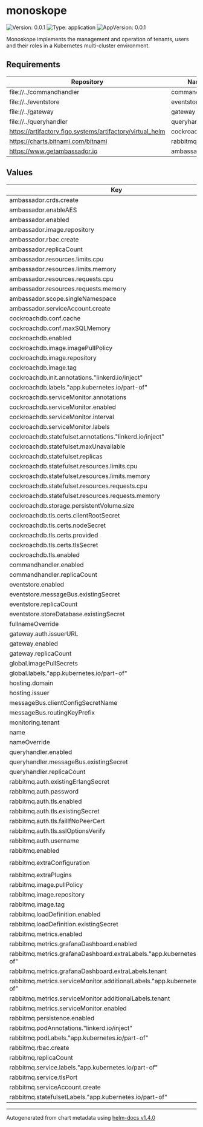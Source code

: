 # monoskope

![Version: 0.0.1](https://img.shields.io/badge/Version-0.0.1-informational?style=flat-square) ![Type: application](https://img.shields.io/badge/Type-application-informational?style=flat-square) ![AppVersion: 0.0.1](https://img.shields.io/badge/AppVersion-0.0.1-informational?style=flat-square)

Monoskope implements the management and operation of tenants, users and their roles in a Kubernetes multi-cluster environment.

## Requirements

| Repository | Name | Version |
|------------|------|---------|
| file://../commandhandler | commandhandler |  |
| file://../eventstore | eventstore |  |
| file://../gateway | gateway |  |
| file://../queryhandler | queryhandler |  |
| https://artifactory.figo.systems/artifactory/virtual_helm | cockroachdb | 5.0.2 |
| https://charts.bitnami.com/bitnami | rabbitmq | 8.6.1 |
| https://www.getambassador.io | ambassador | 6.5.18 |

## Values

| Key | Type | Default | Description |
|-----|------|---------|-------------|
| ambassador.crds.create | bool | `false` |  |
| ambassador.enableAES | bool | `false` |  |
| ambassador.enabled | bool | `true` |  |
| ambassador.image.repository | string | `"gitlab.figo.systems/platform/dependency_proxy/containers/datawire/ambassador"` |  |
| ambassador.rbac.create | bool | `false` |  |
| ambassador.replicaCount | int | `3` |  |
| ambassador.resources.limits.cpu | int | `4` |  |
| ambassador.resources.limits.memory | string | `"1000Mi"` |  |
| ambassador.resources.requests.cpu | string | `"100m"` |  |
| ambassador.resources.requests.memory | string | `"512Mi"` |  |
| ambassador.scope.singleNamespace | bool | `true` |  |
| ambassador.serviceAccount.create | bool | `false` |  |
| cockroachdb.conf.cache | string | `"25%"` |  |
| cockroachdb.conf.maxSQLMemory | string | `"25%"` |  |
| cockroachdb.enabled | bool | `true` |  |
| cockroachdb.image.imagePullPolicy | string | `"Always"` |  |
| cockroachdb.image.repository | string | `"gitlab.figo.systems/platform/dependency_proxy/containers/cockroachdb/cockroach"` |  |
| cockroachdb.image.tag | string | `"v20.2.2"` |  |
| cockroachdb.init.annotations."linkerd.io/inject" | string | `"disabled"` |  |
| cockroachdb.labels."app.kubernetes.io/part-of" | string | `"monoskope"` |  |
| cockroachdb.serviceMonitor.annotations | object | `{}` |  |
| cockroachdb.serviceMonitor.enabled | bool | `true` |  |
| cockroachdb.serviceMonitor.interval | string | `"30s"` |  |
| cockroachdb.serviceMonitor.labels | object | `{}` |  |
| cockroachdb.statefulset.annotations."linkerd.io/inject" | string | `"disabled"` |  |
| cockroachdb.statefulset.maxUnavailable | int | `1` |  |
| cockroachdb.statefulset.replicas | int | `3` |  |
| cockroachdb.statefulset.resources.limits.cpu | int | `1` |  |
| cockroachdb.statefulset.resources.limits.memory | string | `"2Gi"` |  |
| cockroachdb.statefulset.resources.requests.cpu | string | `"500m"` |  |
| cockroachdb.statefulset.resources.requests.memory | string | `"1Gi"` |  |
| cockroachdb.storage.persistentVolume.size | string | `"20Gi"` |  |
| cockroachdb.tls.certs.clientRootSecret | string | `"monoskope-crdb-root"` |  |
| cockroachdb.tls.certs.nodeSecret | string | `"monoskope-crdb-node"` |  |
| cockroachdb.tls.certs.provided | bool | `true` |  |
| cockroachdb.tls.certs.tlsSecret | bool | `true` |  |
| cockroachdb.tls.enabled | bool | `true` |  |
| commandhandler.enabled | bool | `true` |  |
| commandhandler.replicaCount | int | `1` |  |
| eventstore.enabled | bool | `true` |  |
| eventstore.messageBus.existingSecret | string | `"m8-messagebus-client-config"` |  |
| eventstore.replicaCount | int | `1` |  |
| eventstore.storeDatabase.existingSecret | string | `"m8-eventstore-db-config"` |  |
| fullnameOverride | string | `""` |  |
| gateway.auth.issuerURL | string | `"https://your-idp.com"` |  |
| gateway.enabled | bool | `true` |  |
| gateway.replicaCount | int | `1` |  |
| global.imagePullSecrets | list | `[]` |  |
| global.labels."app.kubernetes.io/part-of" | string | `"monoskope"` |  |
| hosting.domain | string | `"monoskope.io"` |  |
| hosting.issuer | string | `""` |  |
| messageBus.clientConfigSecretName | string | `"m8-messagebus-client-config"` |  |
| messageBus.routingKeyPrefix | string | `"m8"` |  |
| monitoring.tenant | string | `"finleap-cloud"` |  |
| name | string | `"monoskope"` |  |
| nameOverride | string | `""` |  |
| queryhandler.enabled | bool | `true` |  |
| queryhandler.messageBus.existingSecret | string | `"m8-messagebus-client-config"` |  |
| queryhandler.replicaCount | int | `1` |  |
| rabbitmq.auth.existingErlangSecret | string | `"monoskope-rabbitmq-erlang-cookie"` |  |
| rabbitmq.auth.password | string | `"w1!!b3r3pl4c3d"` |  |
| rabbitmq.auth.tls.enabled | bool | `true` |  |
| rabbitmq.auth.tls.existingSecret | string | `"monoskope-rabbitmq-leaf"` |  |
| rabbitmq.auth.tls.failIfNoPeerCert | bool | `true` |  |
| rabbitmq.auth.tls.sslOptionsVerify | string | `"verify_peer"` |  |
| rabbitmq.auth.username | string | `"admin"` |  |
| rabbitmq.enabled | bool | `true` |  |
| rabbitmq.extraConfiguration | string | `"load_definitions = /app/rabbitmq-definitions.json\nauth_mechanisms.1 = EXTERNAL\nssl_cert_login_from = common_name"` |  |
| rabbitmq.extraPlugins | string | `"rabbitmq_auth_mechanism_ssl"` |  |
| rabbitmq.image.pullPolicy | string | `"Always"` |  |
| rabbitmq.image.repository | string | `"gitlab.figo.systems/platform/dependency_proxy/containers/bitnami/rabbitmq"` |  |
| rabbitmq.image.tag | string | `"3.8.9"` |  |
| rabbitmq.loadDefinition.enabled | bool | `true` |  |
| rabbitmq.loadDefinition.existingSecret | string | `"monoskope-rabbitmq-load-definition"` |  |
| rabbitmq.metrics.enabled | bool | `true` |  |
| rabbitmq.metrics.grafanaDashboard.enabled | bool | `true` |  |
| rabbitmq.metrics.grafanaDashboard.extraLabels."app.kubernetes.io/part-of" | string | `"monoskope"` |  |
| rabbitmq.metrics.grafanaDashboard.extraLabels.tenant | string | `"finleap-cloud"` |  |
| rabbitmq.metrics.serviceMonitor.additionalLabels."app.kubernetes.io/part-of" | string | `"monoskope"` |  |
| rabbitmq.metrics.serviceMonitor.additionalLabels.tenant | string | `"finleap-cloud"` |  |
| rabbitmq.metrics.serviceMonitor.enabled | bool | `true` |  |
| rabbitmq.persistence.enabled | bool | `false` |  |
| rabbitmq.podAnnotations."linkerd.io/inject" | string | `"disabled"` |  |
| rabbitmq.podLabels."app.kubernetes.io/part-of" | string | `"monoskope"` |  |
| rabbitmq.rbac.create | bool | `false` |  |
| rabbitmq.replicaCount | int | `1` |  |
| rabbitmq.service.labels."app.kubernetes.io/part-of" | string | `"monoskope"` |  |
| rabbitmq.service.tlsPort | int | `5671` |  |
| rabbitmq.serviceAccount.create | bool | `false` |  |
| rabbitmq.statefulsetLabels."app.kubernetes.io/part-of" | string | `"monoskope"` |  |

----------------------------------------------
Autogenerated from chart metadata using [helm-docs v1.4.0](https://github.com/norwoodj/helm-docs/releases/v1.4.0)
